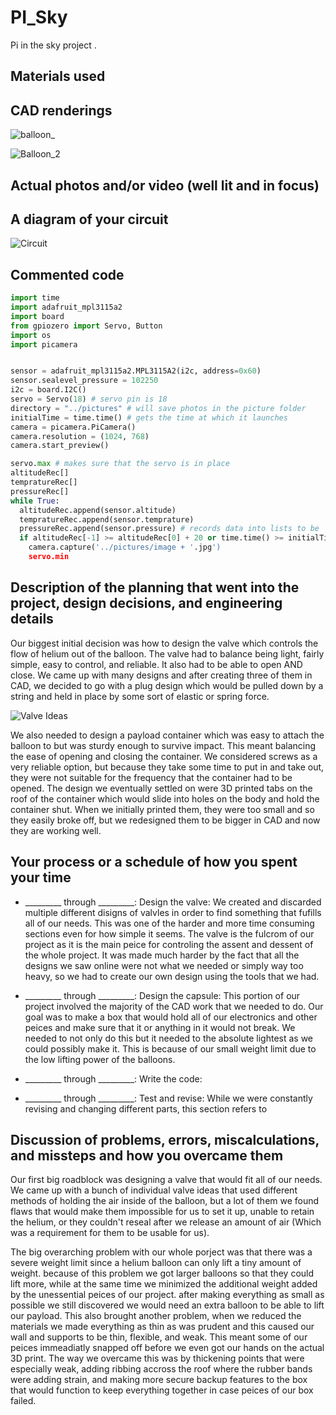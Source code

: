 # PI_Sky
Pi in the sky project
.

## Materials used

## CAD renderings

![balloon_](https://user-images.githubusercontent.com/56924009/170523966-5f947796-b087-4268-bb39-d09f454969da.PNG)





![Balloon_2](https://user-images.githubusercontent.com/56924009/170523982-3d9e8043-6101-4f8d-a412-942f798ea53d.PNG)


## Actual photos and/or video (well lit and in focus)

## A diagram of your circuit

![Circuit](https://user-images.githubusercontent.com/60944294/170525997-beada2d2-2537-4bdd-9b0a-c7a35084f0e8.PNG)

## Commented code
```python
import time
import adafruit_mpl3115a2
import board
from gpiozero import Servo, Button
import os
import picamera


sensor = adafruit_mpl3115a2.MPL3115A2(i2c, address=0x60) 
sensor.sealevel_pressure = 102250
i2c = board.I2C()
servo = Servo(18) # servo pin is 18
directory = "../pictures" # will save photos in the picture folder
initialTime = time.time() # gets the time at which it launches
camera = picamera.PiCamera()
camera.resolution = (1024, 768)
camera.start_preview()

servo.max # makes sure that the servo is in place
altitudeRec[] 
tempratureRec[]
pressureRec[]
while True: 
  altitudeRec.append(sensor.altitude)
  tempratureRec.append(sensor.temprature)
  pressureRec.append(sensor.pressure) # records data into lists to be 
  if altitudeRec[-1] >= altitudeRec[0] + 20 or time.time() >= initialTime + 120: # defines the maximum altitude, and deflates the variable balloon once it reaches it.
    camera.capture('../pictures/image + '.jpg')
    servo.min
```
    
  

## Description of the planning that went into the project, design decisions, and engineering details
Our biggest initial decision was how to design the valve which controls the flow of helium out of the balloon. The valve had to balance being light, fairly simple, easy to control, and reliable. It also had to be able to open AND close. We came up with many designs and after creating three of them in CAD, we decided to go with a plug design which would be pulled down by a string and held in place by some sort of elastic or spring force. 

![Valve Ideas](https://user-images.githubusercontent.com/56133021/153914632-c87b205c-47ad-4936-98ec-13a5f4c2b97d.jpg)

We also needed to design a payload container which was easy to attach the balloon to but was sturdy enough to survive impact. This meant balancing the ease of opening and closing the container. We considered screws as a very reliable option, but because they take some time to put in and take out, they were not suitable for the frequency that the container had to be opened. The design we eventually settled on were 3D printed tabs on the roof of the container which would slide into holes on the body and hold the container shut. When we initially printed them, they were too small and so they easily broke off, but we redesigned them to be bigger in CAD and now they are working well.

## Your process or a schedule of how you spent your time


* _________ through _________: Design the valve: We created and discarded multiple different disigns of valvles in order to find something that fufills all of our needs. This was one of the harder and more time consuming sections even for how simple it seems. The valve is the fulcrom of our project as it is the main peice for controling the assent and dessent of the whole project. It was made much harder by the fact that all the designs we saw online were not what we needed or simply way too heavy, so we had to create our own design using the tools that we had.  

* _________ through _________: Design the capsule: This portion of our project involved the majority of the CAD work that we needed to do. Our goal was to make a box that would hold all of our electronics and other peices and make sure that it or anything in it would not break. We needed to not only do this but it needed to the absolute lightest as we could possibly make it. This is because of our small weight limit due to the low lifting power of the balloons.

* _________ through _________: Write the code: 
* _________ through _________: Test and revise: While we were constantly revising and changing different parts, this section refers to 

## Discussion of problems, errors, miscalculations, and missteps and how you overcame them

Our first big roadblock was designing a valve that would fit all of our needs.  We came up with a bunch of individual valve ideas that used different methods of holding the air inside of the balloon, but a lot of them we found flaws that would make them impossible for us to set it up, unable to retain the helium, or they couldn't reseal after we release an amount of air (Which was a requirement for them to be usable for us). 

The big overarching problem with our whole porject was that there was a severe weight limit since a helium balloon can only lift a tiny amount of weight. because of this problem we got larger balloons so that they could lift more, while at the same time we minimized the additional weight added by the unessential peices of our project. after making everything as small as possible we still discovered we would need an extra balloon to be able to lift our payload. This also brought another problem, when we reduced the materials we made everything as thin as was prudent and this caused our wall and supports to be thin, flexible, and weak. This meant some of our peices immeadiatly snapped off before we even got our hands on the actual 3D print. The way we overcame this was by thickening points that were especially weak, adding ribbing accross the roof where the rubber bands were adding strain, and making more secure backup features to the box that would function to keep everything together in case peices of our box failed.
